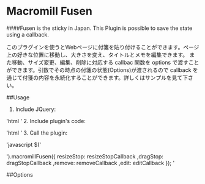 Macromill Fusen
===============

####Fusen is the sticky in Japan. This Plugin is possible to save the state using a callback.

このプラグインを使うとWebページに付箋を貼り付けることができます。ページ上の好きな位置に移動し、大きさを変え、タイトルとメモを編集できます。
また移動、サイズ変更、編集、削除に対応する callbac 関数を options で渡すことができます。引数でその時点の付箋の状態(Options)が渡されるので callback を通じて付箋の内容を永続化することができます。詳しくはサンプルを見て下さい。

##Usage
1. Include JQuery:

'html
    <script src="/js/jquery.min.js" type="text/javascript"></script>
    <script src="/js/jquery-ui/jquery-ui.min.js" type="text/javascript"></script>
'
2. Include plugin's code:

'html
    <script src="/js/jquery.macromill.fusen.js" type="text/javascript"></script>
    <link type="text/css" rel="stylesheet" href="/css/jquery.macromill.fusen.css" />
'
3. Call the plugin:

'javascript
    $('<div>').macromillFusen({
      resizeStop: resizeStopCallback
      ,dragStop: dragStopCallback
      ,remove: removeCallback
      ,edit: editCallback
    });
' 

##Options
